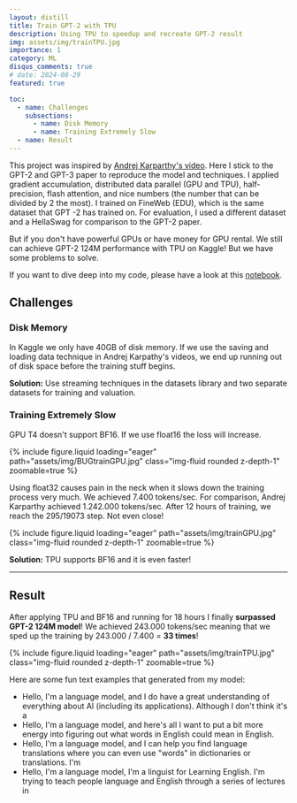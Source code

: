 ```yaml
---
layout: distill
title: Train GPT-2 with TPU
description: Using TPU to speedup and recreate GPT-2 result
img: assets/img/trainTPU.jpg
importance: 1
category: ML
disqus_comments: true
# date: 2024-08-29
featured: true

toc:
  - name: Challenges
    subsections:
      - name: Disk Memory
      - name: Training Extremely Slow
  - name: Result
---
```


This project was inspired by [Andrej Karparthy's video](https://youtu.be/l8pRSuU81PU?si=6_loh9yI5Fj6ut1g). Here I stick to the GPT-2 and GPT-3 paper to reproduce the model and techniques. I applied gradient accumulation, distributed data parallel (GPU and TPU), half-precision, flash attention, and nice numbers (the number that can be divided by 2 the most). I trained on FineWeb (EDU), which is the same dataset that GPT -2 has trained on. For evaluation, I used a different dataset and a HellaSwag for comparison to the GPT-2 paper.

But if you don't have powerful GPUs or have money for GPU rental. We still can achieve GPT-2 124M performance with TPU on Kaggle! But we have some problems to solve.

If you want to dive deep into my code, please have a look at this [notebook](https://www.kaggle.com/code/dustnn/train-gpt-2-with-tpu).

## Challenges
### Disk Memory
In Kaggle we only have 40GB of disk memory. If we use the saving and loading data technique in Andrej Karpathy's videos,  we end up running out of disk space before the training stuff begins.

**Solution:** Use streaming techniques in the datasets library and two separate datasets for training and valuation. 

### Training Extremely Slow

GPU T4 doesn't support BF16. If we use float16 the loss will increase. 

<div class="row mt-3">
    <div class="col-sm mt-3 mt-md-0">
        {% include figure.liquid loading="eager" path="assets/img/BUGtrainGPU.jpg" class="img-fluid rounded z-depth-1" zoomable=true %}
    </div>
</div>

Using float32 causes pain in the neck when it slows down the training process very much. We achieved 7.400 tokens/sec. For comparison, Andrej Karparthy achieved 1.242.000 tokens/sec. After 12 hours of training, we reach the 295/19073 step. Not even close! 

<div class="row mt-3">
    <div class="col-sm mt-3 mt-md-0">
        {% include figure.liquid loading="eager" path="assets/img/trainGPU.jpg" class="img-fluid rounded z-depth-1" zoomable=true %}
    </div>
</div>

**Solution:** TPU supports BF16 and it is even faster!

---

## Result
After applying TPU and BF16 and running for 18 hours I finally **surpassed GPT-2 124M model**! We achieved 243.000 tokens/sec meaning that we sped up the training by 243.000 / 7.400 = **33 times**!

<div class="row mt-3">
    <div class="col-sm mt-3 mt-md-0">
        {% include figure.liquid loading="eager" path="assets/img/trainTPU.jpg" class="img-fluid rounded z-depth-1" zoomable=true %}
    </div>
</div>

Here are some fun text examples that generated from my model:
- Hello, I'm a language model, and I do have a great understanding of everything about AI (including its applications). Although I don't think it's a
- Hello, I'm a language model, and here's all I want to put a bit more energy into figuring out what words in English could mean in English.
- Hello, I'm a language model, and I can help you find language translations where you can even use "words" in dictionaries or translations. I'm
- Hello, I'm a language model, I'm a linguist for Learning English. I'm trying to teach people language and English through a series of lectures in
